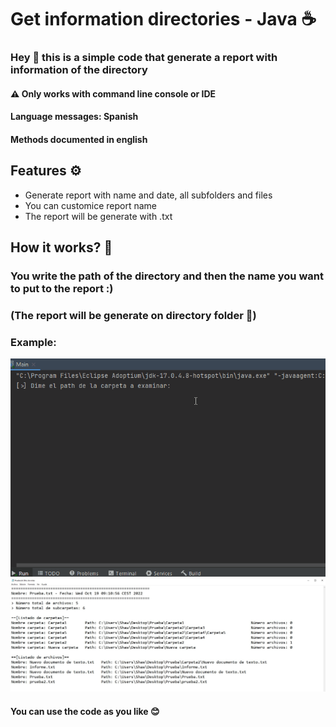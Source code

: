 # Get information directories - Java ☕
### Hey 👋 this is a simple code that generate a report with information of the directory
#### ⚠ Only works with command line console or IDE 
#### Language messages: Spanish
#### Methods documented in english

## Features ⚙
- Generate report with name and date, all subfolders and files
- You can customice report name
- The report will be generate with .txt

## How it works? 👀
### You write the path of the directory and then the name you want to put to the report :)
### (The report will be generate on directory folder 📂)
### Example:
![](https://github.com/ShxwZ/StorageReport/blob/master/ReadmeResources/GenerateReport.gif)
![](https://github.com/ShxwZ/StorageReport/blob/master/ReadmeResources/Report.jpg)

#### You can use the code as you like 😊
